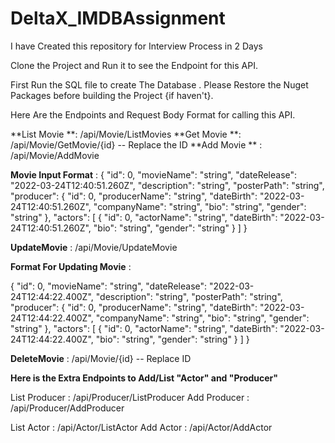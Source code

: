 # DeltaX_IMDBAssignment
I have Created this repository for Interview Process in 2 Days

Clone the Project and Run it to see the Endpoint for this API.

First Run the SQL file to create The Database .
Please Restore the Nuget Packages before building the Project {if haven't}.

Here Are the Endpoints and Request Body Format for calling this API.

**List Movie **:        /api/Movie/ListMovies
**Get Movie **:         /api/Movie/GetMovie/{id} -- Replace the ID 
**Add Movie ** :         /api/Movie/AddMovie 

**Movie Input Format** : 
{
  "id": 0,
  "movieName": "string",
  "dateRelease": "2022-03-24T12:40:51.260Z",
  "description": "string",
  "posterPath": "string",
  "producer": {
    "id": 0,
    "producerName": "string",
    "dateBirth": "2022-03-24T12:40:51.260Z",
    "companyName": "string",
    "bio": "string",
    "gender": "string"
  },
  "actors": [
    {
      "id": 0,
      "actorName": "string",
      "dateBirth": "2022-03-24T12:40:51.260Z",
      "bio": "string",
      "gender": "string"
    }
  ]
}


**UpdateMovie** :     /api/Movie/UpdateMovie

**Format For Updating Movie** :

{
  "id": 0,
  "movieName": "string",
  "dateRelease": "2022-03-24T12:44:22.400Z",
  "description": "string",
  "posterPath": "string",
  "producer": {
    "id": 0,
    "producerName": "string",
    "dateBirth": "2022-03-24T12:44:22.400Z",
    "companyName": "string",
    "bio": "string",
    "gender": "string"
  },
  "actors": [
    {
      "id": 0,
      "actorName": "string",
      "dateBirth": "2022-03-24T12:44:22.400Z",
      "bio": "string",
      "gender": "string"
    }
  ]
}


**DeleteMovie** :       /api/Movie/{id}  -- Replace ID

**Here is the Extra Endpoints to Add/List "Actor" and "Producer"**

List Producer :     /api/Producer/ListProducer
Add Producer :      /api/Producer/AddProducer


List Actor :        /api/Actor/ListActor
Add Actor  :        /api/Actor/AddActor
